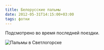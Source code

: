 ```yaml
---
title: Белорусские пальмы
date: 2012-05-31T14:15:00+03:00
tags: фотки
---
```


Подсмотрено во время последней поездки.

![Пальмы в Светлогорске](http://c358655.r55.cf1.rackcdn.com/palms.jpg "Пальмы в Светлогорске")